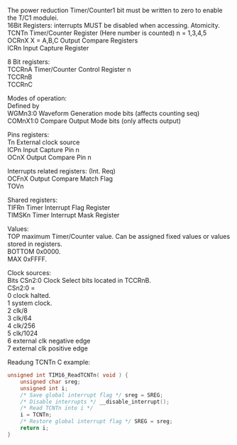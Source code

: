 The power reduction Timer/Counter1 bit must be written to zero to enable the T/C1 modulei.  
16Bit Registers: interrupts MUST be disabled when accessing. Atomicity.  
TCNTn Timer/Counter Register (Here number is counted) n = 1,3,4,5  
OCRnX X = A,B,C  Output Compare Registers  
ICRn  Input Capture Register  

8 Bit registers:  
TCCRnA Timer/Counter Control Register n   
TCCRnB  
TCCRnC  

Modes of operation:  
Defined by  
WGMn3:0 Waveform Generation mode bits (affects counting seq)  
COMnX1:0 Compare Output Mode bits (only affects output)  


Pins registers:  
Tn External clock source  
ICPn Input Capture Pin n  
OCnX Output Compare Pin n  

Interrupts related registers: (Int. Req)  
OCFnX Output Compare Match Flag  
TOVn  

Shared registers:  
TIFRn Timer Interrupt Flag Register  
TIMSKn Timer Interrupt Mask Register  

Values:  
TOP  maximum Timer/Counter value. Can be assigned fixed values or values stored in registers.  
BOTTOM 0x0000.  
MAX 0xFFFF.  

Clock sources:  
Bits CSn2:0 Clock Select bits located in TCCRnB.  
CSn2:0 =  
	0 clock halted.  
	1 system clock.  
	2 clk/8  
	3 clk/64  
	4 clk/256  
	5 clk/1024  
	6 external clk negative edge  
	7 external clk positive edge  


Readung TCNTn C example:
```C
unsigned int TIM16_ReadTCNTn( void ) {  
	unsigned char sreg;  
	unsigned int i;  
	/* Save global interrupt flag */ sreg = SREG;
	/* Disable interrupts */ __disable_interrupt();
	/* Read TCNTn into i */
	i = TCNTn;
	/* Restore global interrupt flag */ SREG = sreg;
	return i;
}
```

